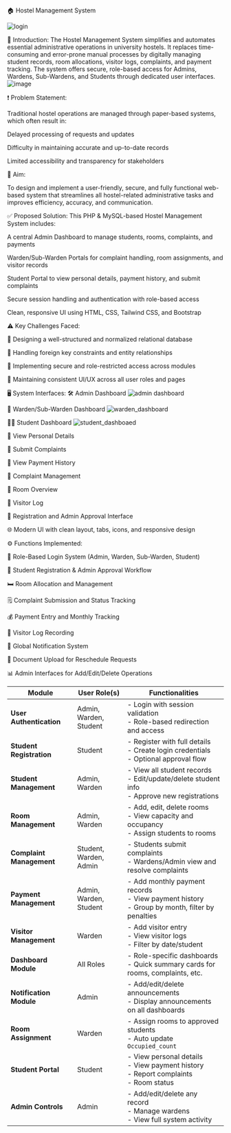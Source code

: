 🏠 Hostel Management System



![login](https://github.com/user-attachments/assets/f06f4330-da9e-4f73-98cd-50463c0f004a)


📖 Introduction:
The Hostel Management System simplifies and automates essential administrative operations in university hostels. It replaces time-consuming and error-prone manual processes by digitally managing student records, room allocations, visitor logs, complaints, and payment tracking. The system offers secure, role-based access for Admins, Wardens, Sub-Wardens, and Students through dedicated user interfaces.
![image](https://github.com/user-attachments/assets/b033577e-7b3c-4118-a8e3-7181322cca24)


❗ Problem Statement:

Traditional hostel operations are managed through paper-based systems, which often result in:

Delayed processing of requests and updates

Difficulty in maintaining accurate and up-to-date records

Limited accessibility and transparency for stakeholders


🎯 Aim:

To design and implement a user-friendly, secure, and fully functional web-based system that streamlines all hostel-related administrative tasks and improves efficiency, accuracy, and communication.

✅ Proposed Solution:
This PHP & MySQL-based Hostel Management System includes:

A central Admin Dashboard to manage students, rooms, complaints, and payments

Warden/Sub-Warden Portals for complaint handling, room assignments, and visitor records

Student Portal to view personal details, payment history, and submit complaints

Secure session handling and authentication with role-based access

Clean, responsive UI using HTML, CSS, Tailwind CSS, and Bootstrap


⚠️ Key Challenges Faced:

🔐 Designing a well-structured and normalized relational database

🔐 Handling foreign key constraints and entity relationships

🔐 Implementing secure and role-restricted access across modules

🔐 Maintaining consistent UI/UX across all user roles and pages


🖥️ System Interfaces:
🛠️ Admin Dashboard
![admin dashboard](https://github.com/user-attachments/assets/bf8cde56-3849-49f7-88bf-d326d9b2f3a1)



👮 Warden/Sub-Warden Dashboard
![warden_dashboard](https://github.com/user-attachments/assets/5f2bc853-916c-4bf8-b4e3-09323e4bde0d)



👩‍🎓 Student Dashboard
![student_dashboaed](https://github.com/user-attachments/assets/56a7a466-4bb4-4bc0-8c1e-b46094f93960)

🔐 View Personal Details

🔐 Submit Complaints

🔐 View Payment History

🔐 Complaint Management

🔐 Room Overview

🔐 Visitor Log

📝 Registration and Admin Approval Interface

🌐 Modern UI with clean layout, tabs, icons, and responsive design

⚙️ Functions Implemented:


🔐 Role-Based Login System (Admin, Warden, Sub-Warden, Student)

🧾 Student Registration & Admin Approval Workflow


🛏️ Room Allocation and Management

🗒️ Complaint Submission and Status Tracking

💰 Payment Entry and Monthly Tracking

🧾 Visitor Log Recording

📢 Global Notification System

📁 Document Upload for Reschedule Requests

📊 Admin Interfaces for Add/Edit/Delete Operations

| **Module**               | **User Role(s)**       | **Functionalities**                                                                                  |
| ------------------------ | ---------------------- | ---------------------------------------------------------------------------------------------------- |
| **User Authentication**  | Admin, Warden, Student | - Login with session validation  <br> - Role-based redirection and access                            |
| **Student Registration** | Student                | - Register with full details <br> - Create login credentials <br> - Optional approval flow           |
| **Student Management**   | Admin, Warden          | - View all student records <br> - Edit/update/delete student info <br> - Approve new registrations   |
| **Room Management**      | Admin, Warden          | - Add, edit, delete rooms <br> - View capacity and occupancy <br> - Assign students to rooms         |
| **Complaint Management** | Student, Warden, Admin | - Students submit complaints <br> - Wardens/Admin view and resolve complaints                        |
| **Payment Management**   | Admin, Warden, Student | - Add monthly payment records <br> - View payment history <br> - Group by month, filter by penalties |
| **Visitor Management**   | Warden                 | - Add visitor entry <br> - View visitor logs <br> - Filter by date/student                           |
| **Dashboard Module**     | All Roles              | - Role-specific dashboards <br> - Quick summary cards for rooms, complaints, etc.                    |
| **Notification Module**  | Admin                  | - Add/edit/delete announcements <br> - Display announcements on all dashboards                       |
| **Room Assignment**      | Warden                 | - Assign rooms to approved students <br> - Auto update `Occupied_count`                              |
| **Student Portal**       | Student                | - View personal details <br> - View payment history <br> - Report complaints <br> - Room status      |
| **Admin Controls**       | Admin                  | - Add/edit/delete any record <br> - Manage wardens <br> - View full system activity                  |
